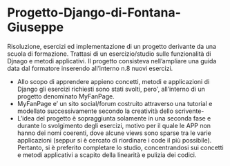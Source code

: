# Progetto-Django-di-Fontana-Giuseppe
Risoluzione, esercizi ed implementazione di un progetto derivante da una scuola di formazione.
Trattasi di un esercizio/studio sulle funzionalità di Djnago e metodi applicativi.
Il progetto consisteva nell’ampliare una guida data dal formatore inserendo all’interno n.8 nuovi esercizi.
- Allo scopo di apprendere appieno concetti, metodi e applicazioni di Django gli esercizi richiesti sono stati svolti, pero', all’interno di un progetto denominato MyFanPage.
- 	MyFanPage e’ un sito social/forum costruito attraverso una tutorial e modellato successivamente secondo la creatività dello scrivente-
- 	L’idea del progetto è sopraggiunta solamente in una seconda fase e durante lo svolgimento degli esercizi, motivo per il quale le APP non hanno dei nomi coerenti, dove alcune views sono sparse tra le varie applicazioni (seppur si è cercato di riordinare i code il più possibile).
Pertanto, si è preferito completare lo studio, concentrandosi sui concetti e metodi applicativi  a scapito della linearità e pulizia dei codici.
